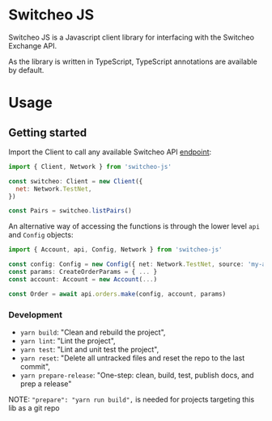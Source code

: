 # Switcheo JS

Switcheo JS is a Javascript client library for interfacing with the Switcheo Exchange API.

As the library is written in TypeScript, TypeScript annotations are available by default.

# Usage

## Getting started

Import the Client to call any available Switcheo API [endpoint](https://docs.switcheo.network):

```js
import { Client, Network } from 'switcheo-js'

const switcheo: Client = new Client({
  net: Network.TestNet,
})

const Pairs = switcheo.listPairs()
```

An alternative way of accessing the functions is through the lower level `api` and `Config` objects:

```ts
import { Account, api, Config, Network } from 'switcheo-js'

const config: Config = new Config({ net: Network.TestNet, source: 'my-api' })
const params: CreateOrderParams = { ... }
const account: Account = new Account(...)

const Order = await api.orders.make(config, account, params)
```

### Development

- `yarn build`: "Clean and rebuild the project",
- `yarn lint`: "Lint the project",
- `yarn test`: "Lint and unit test the project",
- `yarn reset`: "Delete all untracked files and reset the repo to the last commit",
- `yarn prepare-release`: "One-step: clean, build, test, publish docs, and prep a release"

NOTE: `"prepare": "yarn run build",` is needed for projects targeting this lib as a git repo
